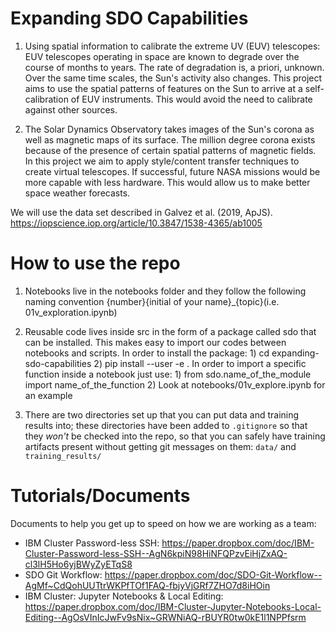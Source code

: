 # Expanding SDO Capabilities

1) Using spatial information to calibrate the extreme UV (EUV) telescopes: EUV telescopes operating in space are known to degrade over the course of months to years. The rate of degradation is, a priori, unknown. Over the same time scales, the Sun's activity also changes. This project aims to use the spatial patterns of features on the Sun to arrive at a self-calibration of EUV instruments. This would avoid the need to calibrate against other sources.

2) The Solar Dynamics Observatory takes images of the Sun's corona as well as magnetic maps of its surface. The million degree corona exists because of the presence of certain spatial patterns of magnetic fields. In this project we aim to apply style/content transfer techniques to create virtual telescopes. If successful, future NASA missions would be more capable with less hardware. This would allow us to make better space weather forecasts.

We will use the data set described in Galvez et al. (2019, ApJS).
https://iopscience.iop.org/article/10.3847/1538-4365/ab1005

# How to use the repo

1) Notebooks live in the notebooks folder and they follow the following naming convention {number}{initial of your name}_{topic}(i.e. 01v_exploration.ipynb)

2) Reusable code lives inside src in the form of a package called sdo that can be installed. This makes easy to import our codes between notebooks and scripts. 
    In order to install the package:
        1) cd expanding-sdo-capabilities
        2) pip install --user -e .
    In order to import a specific function inside a notebook just use:
        1) from sdo.name_of_the_module import name_of_the_function
        2) Look at notebooks/01v_explore.ipynb for an example

3) There are two directories set up that you can put data and training results into; these directories have been added to `.gitignore` so that they _won't_ be checked into the repo, so that you can safely have training artifacts present without getting git messages on them: `data/` and `training_results/`

# Tutorials/Documents

Documents to help you get up to speed on how we are working as a team:

* IBM Cluster Password-less SSH: https://paper.dropbox.com/doc/IBM-Cluster-Password-less-SSH--AgN6kpiN98HiNFQPzvEiHjZxAQ-cl3lH5Ho6yjBWyZyETqS8
* SDO Git Workflow: https://paper.dropbox.com/doc/SDO-Git-Workflow--AgMf~CdQohUUTtrWKPfTOf1FAQ-fbjyVjGRf7ZHO7d8iHOin
* IBM Cluster: Jupyter Notebooks & Local Editing: https://paper.dropbox.com/doc/IBM-Cluster-Jupyter-Notebooks-Local-Editing--AgOsVInIcJwFv9sNix~GRWNiAQ-rBUYR0tw0kE1l1NPPfsrm

